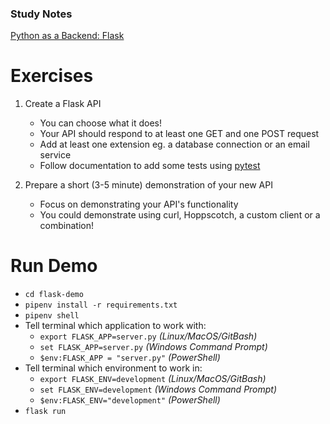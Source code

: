 ### Study Notes
[Python as a Backend: Flask](https://github.com/getfutureproof/fp_guides_wiki/wiki/Flask)

# Exercises
1. Create a Flask API
   - You can choose what it does!
   - Your API should respond to at least one GET and one POST request
   - Add at least one extension eg. a database connection or an email service
   - Follow documentation to add some tests using [pytest](https://pytest-flask.readthedocs.io/en/latest/features.html)

2. Prepare a short (3-5 minute) demonstration of your new API
    - Focus on demonstrating your API's functionality
    - You could demonstrate using curl, Hoppscotch, a custom client or a combination!

# Run Demo

- `cd flask-demo` 
- `pipenv install -r requirements.txt`
- `pipenv shell`
- Tell terminal which application to work with:
   - `export FLASK_APP=server.py` _(Linux/MacOS/GitBash)_ 
   - `set FLASK_APP=server.py` _(Windows Command Prompt)_ 
   - `$env:FLASK_APP = "server.py"` _(PowerShell)_
- Tell terminal which environment to work in:
   - `export FLASK_ENV=development` _(Linux/MacOS/GitBash)_ 
   - `set FLASK_ENV=development` _(Windows Command Prompt)_ 
   - `$env:FLASK_ENV="development"` _(PowerShell)_
- `flask run`
